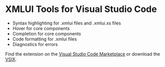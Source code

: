 # XMLUI Tools for Visual Studio Code

- Syntax highlighting for .xmlui files and .xmlui.xs files
- Hover for core components
- Completion for core components
- Code formatting for .xmlui files
- Diagnostics for errors

Find the extension on the [Visual Studio Code Marketplace](https://marketplace.visualstudio.com/items?itemName=xmlui.xmlui-vscode)
or download the [VSIX](https://github.com/xmlui-org/xmlui/releases?q=vscode&expanded=true).


